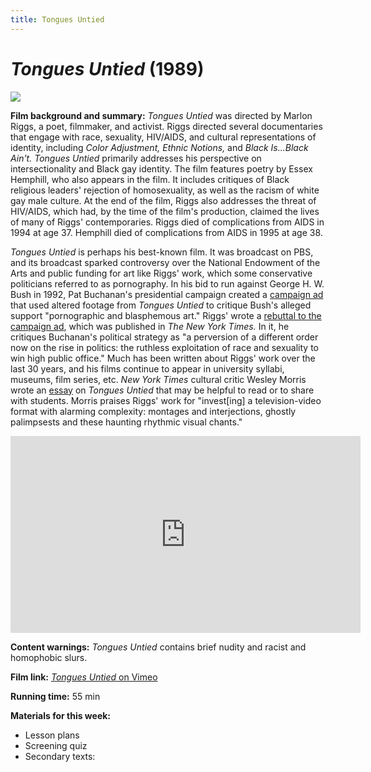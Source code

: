 ```yaml
---
title: Tongues Untied
---
```

# *Tongues Untied* (1989)

<a href="https://images.static-bluray.com/movies/covers/256207_front.jpg?t=1573671560">
<img src="https://images.static-bluray.com/movies/covers/256207_front.jpg?t=1573671560" class="poster">
</a>

**Film background and summary:** *Tongues Untied* was directed by Marlon Riggs, a poet, filmmaker, and activist. Riggs directed several documentaries that engage with race, sexuality, HIV/AIDS, and cultural representations of identity, including *Color Adjustment,* *Ethnic Notions,* and *Black Is...Black Ain't.* *Tongues Untied* primarily addresses his perspective on intersectionality and Black gay identity. The film features poetry by Essex Hemphill, who also appears in the film. It includes critiques of Black religious leaders' rejection of homosexuality, as well as the racism of white gay male culture. At the end of the film, Riggs also addresses the threat of HIV/AIDS, which had, by the time of the film's production, claimed the lives of many of Riggs' contemporaries. Riggs died of complications from AIDS in 1994 at age 37. Hemphill died of complications from AIDS in 1995 at age 38.

*Tongues Untied* is perhaps his best-known film. It was broadcast on PBS, and its broadcast sparked controversy over the National Endowment of the Arts and public funding for art like Riggs' work, which some conservative politicians referred to as pornography. In his bid to run against George H. W. Bush in 1992, Pat Buchanan's presidential campaign created a [campaign ad](https://www.c-span.org/video/?c4679699/user-clip-pat-buchanan-ad-featuring-tongues-untied) that used altered footage from *Tongues Untied* to critique Bush's alleged support "pornographic and blasphemous art." Riggs' wrote a [rebuttal to the campaign ad](https://www.nytimes.com/1992/03/06/opinion/meet-the-new-willie-horton.html), which was published in *The New York Times.* In it, he critiques Buchanan's political strategy as "a perversion of a different order now on the rise in politics: the ruthless exploitation of race and sexuality to win high public office." Much has been written about Riggs' work over the last 30 years, and his films continue to appear in university syllabi, museums, film series, etc. *New York Times* cultural critic Wesley Morris wrote an [essay](https://www.nytimes.com/2019/02/06/arts/blackness-gayness-representation-marlon-riggs-unpacks-it-all-in-his-films.html) on *Tongues Untied* that may be helpful to read or to share with students. Morris praises Riggs' work for "invest[ing] a television-video format with alarming complexity: montages and interjections, ghostly palimpsests and these haunting rhythmic visual chants."

<div class="video-container">
<iframe width="560" height="315" src="https://www.youtube.com/embed/S2T0UdNaWlo" frameborder="0" allow="accelerometer; autoplay; clipboard-write; encrypted-media; gyroscope; picture-in-picture" allowfullscreen></iframe>
</div>

**Content warnings:** *Tongues Untied* contains brief nudity and racist and homophobic slurs.

**Film link:** [*Tongues Untied* on Vimeo](https://vimeo.com/ondemand/tonguesuntied)

**Running time:** 55 min

**Materials for this week:**
* Lesson plans
* Screening quiz
* Secondary texts:
